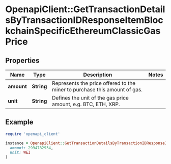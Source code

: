# OpenapiClient::GetTransactionDetailsByTransactionIDResponseItemBlockchainSpecificEthereumClassicGasPrice

## Properties

| Name | Type | Description | Notes |
| ---- | ---- | ----------- | ----- |
| **amount** | **String** | Represents the price offered to the miner to purchase this amount of gas. |  |
| **unit** | **String** | Defines the unit of the gas price amount, e.g. BTC, ETH, XRP. |  |

## Example

```ruby
require 'openapi_client'

instance = OpenapiClient::GetTransactionDetailsByTransactionIDResponseItemBlockchainSpecificEthereumClassicGasPrice.new(
  amount: 2994782934,
  unit: WEI
)
```

